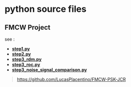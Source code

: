 # python source files
## FMCW Project

see :  
- [**step1.py**](./step1.py)  
- [**step2.py**](./step2.py)  
- [**step3_rdm.py**](./step3_rdm.py)  
- [**step3_roc.py**](./step3_roc.py)  
- [**step3_noise_signal_comparison.py**](./step3_noise_signal_comparison.py)  

> https://github.com/LucasPlacentino/FMCW-PSK-JCR  
